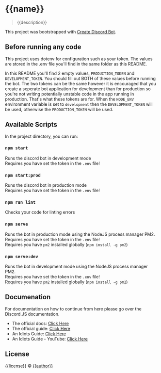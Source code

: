# {{name}}

> {{description}}

This project was bootstrapped with [Create Discord Bot](https://favware.tech/creatediscordbot).

## Before running any code

This project uses dotenv for configuration such as your token. The values are stored in the .env file you'll find in the same folder as this README.

In this README you'll find 2 empty values, `PRODUCTION_TOKEN` and `DEVELOPMENT_TOKEN`. You should fill out BOTH of these values before running the bot.
The two tokens can be the same however it is encouraged that you create a seperate bot application for development than for production so you're not writing potentially unstable code in the app running in production. That's what these tokens are for. When the `NODE_ENV` environment variable is set to `development` then the `DEVELOPMENT_TOKEN` will be used, otherwise the `PRODUCTION_TOKEN` will be used.

## Available Scripts

In the project directory, you can run:

### `npm start`

Runs the discord bot in development mode<br>
Requires you have set the token in the `.env` file!

### `npm start:prod`

Runs the discord bot in production mode<br>
Requires you have set the token in the `.env` file!

### `npm run lint`

Checks your code for linting errors

### `npm serve`

Runs the bot in production mode using the NodeJS process manager PM2.<br>
Requires you have set the token in the `.env` file!<br>
Requires you have `pm2` installed globally (`npm install -g pm2`)

### `npm serve:dev`

Runs the bot in development mode using the NodeJS process manager PM2.<br>
Requires you have set the token in the `.env` file!<br>
Requires you have `pm2` installed globally (`npm install -g pm2`)

## Documenation

For documentation on how to continue from here please go over the Discord.JS documentation.

- The official docs: [Click Here](https://discord.js.org/#/docs/main/stable/general/welcome)
- The official guide: [Click Here](https://discordjs.guide/)
- An Idiots Guide: [Click Here](https://anidiots.guide/)
- An Idiots Guide - YouTube: [Click Here](https://www.youtube.com/channel/UCLun-hgcYUgNvCCj4sIa-jA)

## License

{{license}} © [{{author}}](https://github.com/{{author}})

